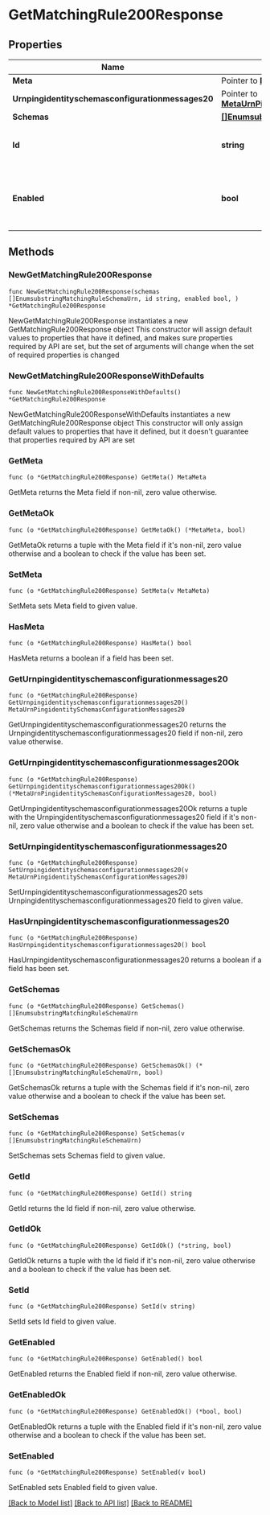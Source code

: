 # GetMatchingRule200Response

## Properties

Name | Type | Description | Notes
------------ | ------------- | ------------- | -------------
**Meta** | Pointer to [**MetaMeta**](MetaMeta.md) |  | [optional] 
**Urnpingidentityschemasconfigurationmessages20** | Pointer to [**MetaUrnPingidentitySchemasConfigurationMessages20**](MetaUrnPingidentitySchemasConfigurationMessages20.md) |  | [optional] 
**Schemas** | [**[]EnumsubstringMatchingRuleSchemaUrn**](EnumsubstringMatchingRuleSchemaUrn.md) |  | 
**Id** | **string** | Name of the Matching Rule | 
**Enabled** | **bool** | Indicates whether the Matching Rule is enabled for use. | 

## Methods

### NewGetMatchingRule200Response

`func NewGetMatchingRule200Response(schemas []EnumsubstringMatchingRuleSchemaUrn, id string, enabled bool, ) *GetMatchingRule200Response`

NewGetMatchingRule200Response instantiates a new GetMatchingRule200Response object
This constructor will assign default values to properties that have it defined,
and makes sure properties required by API are set, but the set of arguments
will change when the set of required properties is changed

### NewGetMatchingRule200ResponseWithDefaults

`func NewGetMatchingRule200ResponseWithDefaults() *GetMatchingRule200Response`

NewGetMatchingRule200ResponseWithDefaults instantiates a new GetMatchingRule200Response object
This constructor will only assign default values to properties that have it defined,
but it doesn't guarantee that properties required by API are set

### GetMeta

`func (o *GetMatchingRule200Response) GetMeta() MetaMeta`

GetMeta returns the Meta field if non-nil, zero value otherwise.

### GetMetaOk

`func (o *GetMatchingRule200Response) GetMetaOk() (*MetaMeta, bool)`

GetMetaOk returns a tuple with the Meta field if it's non-nil, zero value otherwise
and a boolean to check if the value has been set.

### SetMeta

`func (o *GetMatchingRule200Response) SetMeta(v MetaMeta)`

SetMeta sets Meta field to given value.

### HasMeta

`func (o *GetMatchingRule200Response) HasMeta() bool`

HasMeta returns a boolean if a field has been set.

### GetUrnpingidentityschemasconfigurationmessages20

`func (o *GetMatchingRule200Response) GetUrnpingidentityschemasconfigurationmessages20() MetaUrnPingidentitySchemasConfigurationMessages20`

GetUrnpingidentityschemasconfigurationmessages20 returns the Urnpingidentityschemasconfigurationmessages20 field if non-nil, zero value otherwise.

### GetUrnpingidentityschemasconfigurationmessages20Ok

`func (o *GetMatchingRule200Response) GetUrnpingidentityschemasconfigurationmessages20Ok() (*MetaUrnPingidentitySchemasConfigurationMessages20, bool)`

GetUrnpingidentityschemasconfigurationmessages20Ok returns a tuple with the Urnpingidentityschemasconfigurationmessages20 field if it's non-nil, zero value otherwise
and a boolean to check if the value has been set.

### SetUrnpingidentityschemasconfigurationmessages20

`func (o *GetMatchingRule200Response) SetUrnpingidentityschemasconfigurationmessages20(v MetaUrnPingidentitySchemasConfigurationMessages20)`

SetUrnpingidentityschemasconfigurationmessages20 sets Urnpingidentityschemasconfigurationmessages20 field to given value.

### HasUrnpingidentityschemasconfigurationmessages20

`func (o *GetMatchingRule200Response) HasUrnpingidentityschemasconfigurationmessages20() bool`

HasUrnpingidentityschemasconfigurationmessages20 returns a boolean if a field has been set.

### GetSchemas

`func (o *GetMatchingRule200Response) GetSchemas() []EnumsubstringMatchingRuleSchemaUrn`

GetSchemas returns the Schemas field if non-nil, zero value otherwise.

### GetSchemasOk

`func (o *GetMatchingRule200Response) GetSchemasOk() (*[]EnumsubstringMatchingRuleSchemaUrn, bool)`

GetSchemasOk returns a tuple with the Schemas field if it's non-nil, zero value otherwise
and a boolean to check if the value has been set.

### SetSchemas

`func (o *GetMatchingRule200Response) SetSchemas(v []EnumsubstringMatchingRuleSchemaUrn)`

SetSchemas sets Schemas field to given value.


### GetId

`func (o *GetMatchingRule200Response) GetId() string`

GetId returns the Id field if non-nil, zero value otherwise.

### GetIdOk

`func (o *GetMatchingRule200Response) GetIdOk() (*string, bool)`

GetIdOk returns a tuple with the Id field if it's non-nil, zero value otherwise
and a boolean to check if the value has been set.

### SetId

`func (o *GetMatchingRule200Response) SetId(v string)`

SetId sets Id field to given value.


### GetEnabled

`func (o *GetMatchingRule200Response) GetEnabled() bool`

GetEnabled returns the Enabled field if non-nil, zero value otherwise.

### GetEnabledOk

`func (o *GetMatchingRule200Response) GetEnabledOk() (*bool, bool)`

GetEnabledOk returns a tuple with the Enabled field if it's non-nil, zero value otherwise
and a boolean to check if the value has been set.

### SetEnabled

`func (o *GetMatchingRule200Response) SetEnabled(v bool)`

SetEnabled sets Enabled field to given value.



[[Back to Model list]](../README.md#documentation-for-models) [[Back to API list]](../README.md#documentation-for-api-endpoints) [[Back to README]](../README.md)


